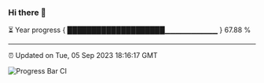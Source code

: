 ### Hi there 👋

⏳ Year progress { ████████████████████▁▁▁▁▁▁▁▁▁▁ } 67.88 %

---

⏰ Updated on Tue, 05 Sep 2023 18:16:17 GMT

![Progress Bar CI](https://github.com/liununu/liununu/workflows/Progress%20Bar%20CI/badge.svg)
